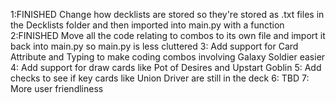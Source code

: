 1:FINISHED Change how decklists are stored so they're stored as .txt files in the Decklists folder and then imported into main.py with a function
2:FINISHED Move all the code relating to combos to its own file and import it back into main.py so main.py is less cluttered
3: Add support for Card Attribute and Typing to make coding combos involving Galaxy Soldier easier
4: Add support for draw cards like Pot of Desires and Upstart Goblin
5: Add checks to see if key cards like Union Driver are still in the deck
6: TBD
7: More user friendliness